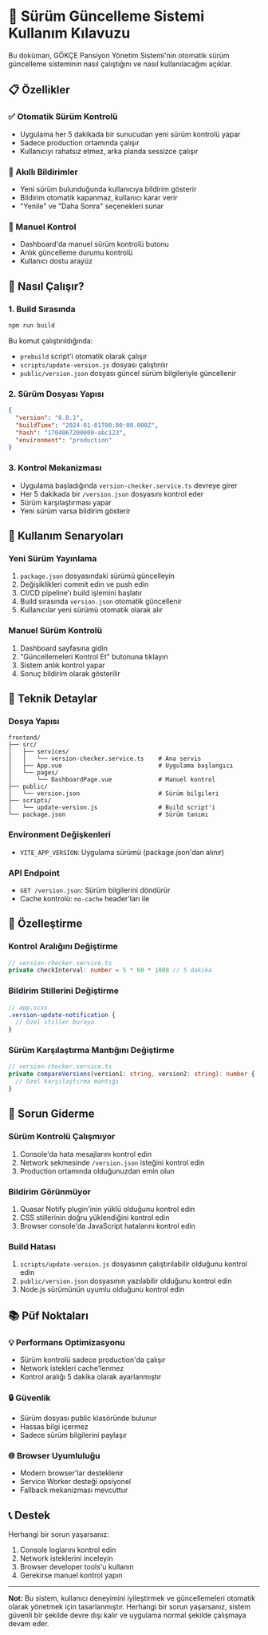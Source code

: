 # 🔄 Sürüm Güncelleme Sistemi Kullanım Kılavuzu

Bu doküman, GÖKÇE Pansiyon Yönetim Sistemi'nin otomatik sürüm güncelleme sisteminin nasıl çalıştığını ve nasıl kullanılacağını açıklar.

## 📋 Özellikler

### ✅ Otomatik Sürüm Kontrolü
- Uygulama her 5 dakikada bir sunucudan yeni sürüm kontrolü yapar
- Sadece production ortamında çalışır
- Kullanıcıyı rahatsız etmez, arka planda sessizce çalışır

### 🔔 Akıllı Bildirimler
- Yeni sürüm bulunduğunda kullanıcıya bildirim gösterir
- Bildirim otomatik kapanmaz, kullanıcı karar verir
- "Yenile" ve "Daha Sonra" seçenekleri sunar

### 🎯 Manuel Kontrol
- Dashboard'da manuel sürüm kontrolü butonu
- Anlık güncelleme durumu kontrolü
- Kullanıcı dostu arayüz

## 🚀 Nasıl Çalışır?

### 1. Build Sırasında
```bash
npm run build
```
Bu komut çalıştırıldığında:
- `prebuild` script'i otomatik olarak çalışır
- `scripts/update-version.js` dosyası çalıştırılır
- `public/version.json` dosyası güncel sürüm bilgileriyle güncellenir

### 2. Sürüm Dosyası Yapısı
```json
{
  "version": "0.0.1",
  "buildTime": "2024-01-01T00:00:00.000Z",
  "hash": "1704067200000-abc123",
  "environment": "production"
}
```

### 3. Kontrol Mekanizması
- Uygulama başladığında `version-checker.service.ts` devreye girer
- Her 5 dakikada bir `/version.json` dosyasını kontrol eder
- Sürüm karşılaştırması yapar
- Yeni sürüm varsa bildirim gösterir

## 📝 Kullanım Senaryoları

### Yeni Sürüm Yayınlama
1. `package.json` dosyasındaki sürümü güncelleyin
2. Değişiklikleri commit edin ve push edin
3. CI/CD pipeline'ı build işlemini başlatır
4. Build sırasında `version.json` otomatik güncellenir
5. Kullanıcılar yeni sürümü otomatik olarak alır

### Manuel Sürüm Kontrolü
1. Dashboard sayfasına gidin
2. "Güncellemeleri Kontrol Et" butonuna tıklayın
3. Sistem anlık kontrol yapar
4. Sonuç bildirim olarak gösterilir

## 🔧 Teknik Detaylar

### Dosya Yapısı
```
frontend/
├── src/
│   ├── services/
│   │   └── version-checker.service.ts    # Ana servis
│   ├── App.vue                           # Uygulama başlangıcı
│   └── pages/
│       └── DashboardPage.vue             # Manuel kontrol
├── public/
│   └── version.json                      # Sürüm bilgileri
├── scripts/
│   └── update-version.js                 # Build script'i
└── package.json                          # Sürüm tanımı
```

### Environment Değişkenleri
- `VITE_APP_VERSION`: Uygulama sürümü (package.json'dan alınır)

### API Endpoint
- `GET /version.json`: Sürüm bilgilerini döndürür
- Cache kontrolü: `no-cache` header'ları ile

## 🎨 Özelleştirme

### Kontrol Aralığını Değiştirme
```typescript
// version-checker.service.ts
private checkInterval: number = 5 * 60 * 1000 // 5 dakika
```

### Bildirim Stillerini Değiştirme
```scss
// app.scss
.version-update-notification {
  // Özel stiller buraya
}
```

### Sürüm Karşılaştırma Mantığını Değiştirme
```typescript
// version-checker.service.ts
private compareVersions(version1: string, version2: string): number {
  // Özel karşılaştırma mantığı
}
```

## 🐛 Sorun Giderme

### Sürüm Kontrolü Çalışmıyor
1. Console'da hata mesajlarını kontrol edin
2. Network sekmesinde `/version.json` isteğini kontrol edin
3. Production ortamında olduğunuzdan emin olun

### Bildirim Görünmüyor
1. Quasar Notify plugin'inin yüklü olduğunu kontrol edin
2. CSS stillerinin doğru yüklendiğini kontrol edin
3. Browser console'da JavaScript hatalarını kontrol edin

### Build Hatası
1. `scripts/update-version.js` dosyasının çalıştırılabilir olduğunu kontrol edin
2. `public/version.json` dosyasının yazılabilir olduğunu kontrol edin
3. Node.js sürümünün uyumlu olduğunu kontrol edin

## 📚 Püf Noktaları

### 💡 Performans Optimizasyonu
- Sürüm kontrolü sadece production'da çalışır
- Network istekleri cache'lenmez
- Kontrol aralığı 5 dakika olarak ayarlanmıştır

### 🔒 Güvenlik
- Sürüm dosyası public klasöründe bulunur
- Hassas bilgi içermez
- Sadece sürüm bilgilerini paylaşır

### 🌐 Browser Uyumluluğu
- Modern browser'lar desteklenir
- Service Worker desteği opsiyonel
- Fallback mekanizması mevcuttur

## 📞 Destek

Herhangi bir sorun yaşarsanız:
1. Console loglarını kontrol edin
2. Network isteklerini inceleyin
3. Browser developer tools'u kullanın
4. Gerekirse manuel kontrol yapın

---

**Not:** Bu sistem, kullanıcı deneyimini iyileştirmek ve güncellemeleri otomatik olarak yönetmek için tasarlanmıştır. Herhangi bir sorun yaşarsanız, sistem güvenli bir şekilde devre dışı kalır ve uygulama normal şekilde çalışmaya devam eder. 